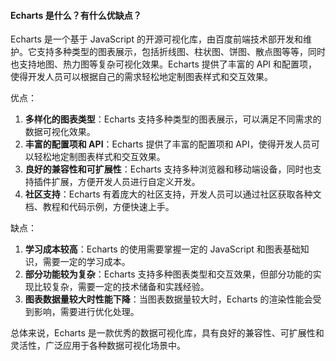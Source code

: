 <!--
 * @Author: Shu Binqi
 * @Date: 2023-03-01 12:25:05
 * @LastEditors: Shu Binqi
 * @LastEditTime: 2023-03-10 00:36:11
 * @Description: Echarts 开源可视化库（2题）
 * @Version: 1.0.0
 * @FilePath: \interviewQuestions\Tool\数据可视化\Echarts.md
-->

#### Echarts 是什么？有什么优缺点？

Echarts 是一个基于 JavaScript 的开源可视化库，由百度前端技术部开发和维护。它支持多种类型的图表展示，包括折线图、柱状图、饼图、散点图等等，同时也支持地图、热力图等复杂可视化效果。Echarts 提供了丰富的 API 和配置项，使得开发人员可以根据自己的需求轻松地定制图表样式和交互效果。

优点：

1. **多样化的图表类型**：Echarts 支持多种类型的图表展示，可以满足不同需求的数据可视化效果。
1. **丰富的配置项和 API**：Echarts 提供了丰富的配置项和 API，使得开发人员可以轻松地定制图表样式和交互效果。
1. **良好的兼容性和可扩展性**：Echarts 支持多种浏览器和移动端设备，同时也支持插件扩展，方便开发人员进行自定义开发。
1. **社区支持**：Echarts 有着庞大的社区支持，开发人员可以通过社区获取各种文档、教程和代码示例，方便快速上手。

缺点：

1. **学习成本较高**：Echarts 的使用需要掌握一定的 JavaScript 和图表基础知识，需要一定的学习成本。
1. **部分功能较为复杂**：Echarts 支持多种图表类型和交互效果，但部分功能的实现比较复杂，需要一定的技术储备和实践经验。
1. **图表数据量较大时性能下降**：当图表数据量较大时，Echarts 的渲染性能会受到影响，需要进行优化处理。

总体来说，Echarts 是一款优秀的数据可视化库，具有良好的兼容性、可扩展性和灵活性，广泛应用于各种数据可视化场景中。
